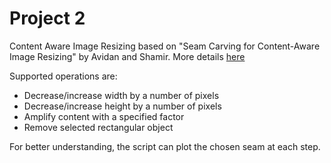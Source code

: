 # Project 2

Content Aware Image Resizing based on "Seam Carving for Content-Aware Image Resizing" by Avidan and Shamir. More details [here](https://en.wikipedia.org/wiki/Seam_carving)

Supported operations are:
* Decrease/increase width by a number of pixels
* Decrease/increase height by a number of pixels
* Amplify content with a specified factor
* Remove selected rectangular object

For better understanding, the script can plot the chosen seam at each step.
